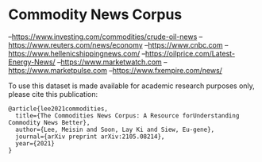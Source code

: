 # Commodity News Corpus


–https://www.investing.com/commodities/crude-oil-news
–https://www.reuters.com/news/economy
–https://www.cnbc.com
–https://www.hellenicshippingnews.com/
–https://oilprice.com/Latest-Energy-News/
–https://www.marketwatch.com
–https://www.marketpulse.com
–https://www.fxempire.com/news/


To use this dataset is made available for academic research purposes only, please cite this publication:
```
@article{lee2021commodities,
  title={The Commodities News Corpus: A Resource forUnderstanding Commodity News Better},
  author={Lee, Meisin and Soon, Lay Ki and Siew, Eu-gene},
  journal={arXiv preprint arXiv:2105.08214},
  year={2021}
}
```
